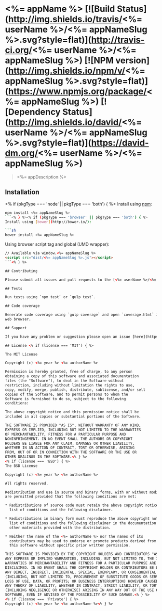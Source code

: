 # <%= appName %> [![Build Status](http://img.shields.io/travis/<%= userName %>/<%= appNameSlug %>.svg?style=flat)](http://travis-ci.org/<%= userName %>/<%= appNameSlug %>) [![NPM version](http://img.shields.io/npm/v/<%= appNameSlug %>.svg?style=flat)](https://www.npmjs.org/package/<%= appNameSlug %>) [![Dependency Status](http://img.shields.io/david/<%= userName %>/<%= appNameSlug %>.svg?style=flat)](https://david-dm.org/<%= userName %>/<%= appNameSlug %>)

> <%= appDescription %>

## Installation

<% if (pkgType === 'node' || pkgType === 'both') { %>
Install using [npm](https://www.npmjs.org/):

```sh
npm install <%= appNameSlug %>
```<% } %><% if (pkgType === 'browser' || pkgType === 'both') { %>
Install using [bower](http://bower.io/):

```sh
bower install <%= appNameSlug %>
```

Using browser script tag and global (UMD wrapper):

```html
// Available via window.<%= appNameSlug %>
<script src="dist/<%= appNameSlug %>.js"></script>
```<% } %>

## Contributing

Please submit all issues and pull requests to the [<%= userName %>/<%= appNameSlug %>](http://github.com/<%= userName %>/<%= appNameSlug %>) repository!

## Tests

Run tests using `npm test` or `gulp test`.

## Code coverage

Generate code coverage using `gulp coverage` and open `coverage.html` in your
web browser.

## Support

If you have any problem or suggestion please open an issue [here](https://github.com/<%= userName %>/<%= appNameSlug %>/issues).

## License <% if (license === 'MIT') { %>

The MIT License

Copyright (c) <%= year %> <%= authorName %>

Permission is hereby granted, free of charge, to any person
obtaining a copy of this software and associated documentation
files (the "Software"), to deal in the Software without
restriction, including without limitation the rights to use,
copy, modify, merge, publish, distribute, sublicense, and/or sell
copies of the Software, and to permit persons to whom the
Software is furnished to do so, subject to the following
conditions:

The above copyright notice and this permission notice shall be
included in all copies or substantial portions of the Software.

THE SOFTWARE IS PROVIDED "AS IS", WITHOUT WARRANTY OF ANY KIND,
EXPRESS OR IMPLIED, INCLUDING BUT NOT LIMITED TO THE WARRANTIES
OF MERCHANTABILITY, FITNESS FOR A PARTICULAR PURPOSE AND
NONINFRINGEMENT. IN NO EVENT SHALL THE AUTHORS OR COPYRIGHT
HOLDERS BE LIABLE FOR ANY CLAIM, DAMAGES OR OTHER LIABILITY,
WHETHER IN AN ACTION OF CONTRACT, TORT OR OTHERWISE, ARISING
FROM, OUT OF OR IN CONNECTION WITH THE SOFTWARE OR THE USE OR
OTHER DEALINGS IN THE SOFTWARE.<% } %>
<% if (license === 'BSD') { %>
The BSD License

Copyright (c) <%= year %> <%= authorName %>

All rights reserved.

Redistribution and use in source and binary forms, with or without modification,
are permitted provided that the following conditions are met:

* Redistributions of source code must retain the above copyright notice, this
  list of conditions and the following disclaimer.

* Redistributions in binary form must reproduce the above copyright notice, this
  list of conditions and the following disclaimer in the documentation and/or
  other materials provided with the distribution.

* Neither the name of the <%= authorName %> nor the names of its
  contributors may be used to endorse or promote products derived from
  this software without specific prior written permission.

THIS SOFTWARE IS PROVIDED BY THE COPYRIGHT HOLDERS AND CONTRIBUTORS "AS IS" AND
ANY EXPRESS OR IMPLIED WARRANTIES, INCLUDING, BUT NOT LIMITED TO, THE IMPLIED
WARRANTIES OF MERCHANTABILITY AND FITNESS FOR A PARTICULAR PURPOSE ARE
DISCLAIMED. IN NO EVENT SHALL THE COPYRIGHT HOLDER OR CONTRIBUTORS BE LIABLE FOR
ANY DIRECT, INDIRECT, INCIDENTAL, SPECIAL, EXEMPLARY, OR CONSEQUENTIAL DAMAGES
(INCLUDING, BUT NOT LIMITED TO, PROCUREMENT OF SUBSTITUTE GOODS OR SERVICES;
LOSS OF USE, DATA, OR PROFITS; OR BUSINESS INTERRUPTION) HOWEVER CAUSED AND ON
ANY THEORY OF LIABILITY, WHETHER IN CONTRACT, STRICT LIABILITY, OR TORT
(INCLUDING NEGLIGENCE OR OTHERWISE) ARISING IN ANY WAY OUT OF THE USE OF THIS
SOFTWARE, EVEN IF ADVISED OF THE POSSIBILITY OF SUCH DAMAGE.<% } %>
<% if (license === 'Private') { %>
Copyright (c) <%= year %> <%= authorName %><% } %>
